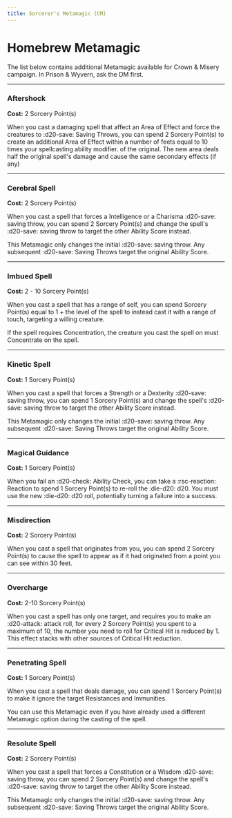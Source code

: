 ```yaml
---
title: Sorcerer's Metamagic (CM)
---
```


# Homebrew Metamagic

The list below contains additional Metamagic available for Crown & Misery campaign. In Prison & Wyvern, ask the DM first.

---

### Aftershock

**Cost:** 2 Sorcery Point(s)

When you cast a damaging spell that affect an Area of Effect and force the creatures to :d20-save: Saving Throws, you can spend 2 Sorcery Point(s) to create an additional Area of Effect within a number of feets equal to 10 times your spellcasting ability modifier. of the original. The new area deals half the original spell's damage and cause the same secondary effects (if any)

---

### Cerebral Spell

**Cost:** 2 Sorcery Point(s)

When you cast a spell that forces a Intelligence or a Charisma :d20-save: saving throw, you can spend 2 Sorcery Point(s) and change the spell's :d20-save: saving throw to target the other Ability Score instead.

This Metamagic only changes the initial :d20-save: saving throw. Any subsequent :d20-save: Saving Throws target the original Ability Score.

---

### Imbued Spell

**Cost:** 2 - 10 Sorcery Point(s)

When you cast a spell that has a range of self, you can spend Sorcery Point(s) equal to 1 + the level of the spell to instead cast it with a range of touch, targeting a willing creature.

If the spell requires Concentration, the creature you cast the spell on must Concentrate on the spell.

---

### Kinetic Spell

**Cost:** 1 Sorcery Point(s)

When you cast a spell that forces a Strength or a Dexterity :d20-save: saving throw, you can spend 1 Sorcery Point(s) and change the spell's :d20-save: saving throw to target the other Ability Score instead.

This Metamagic only changes the initial :d20-save: saving throw. Any subsequent :d20-save: Saving Throws target the original Ability Score.

---

### Magical Guidance

**Cost:** 1 Sorcery Point(s)

When you fail an :d20-check: Ability Check, you can take a :rsc-reaction: Reaction to spend 1 Sorcery Point(s) to re-roll the :die-d20: d20. You must use the new :die-d20: d20 roll, potentially turning a failure into a success.

---

### Misdirection

**Cost:** 2 Sorcery Point(s)

When you cast a spell that originates from you, you can spend 2 Sorcery Point(s) to cause the spell to appear as if it had originated from a point you can see within 30 feet.

---

### Overcharge

**Cost:** 2-10 Sorcery Point(s)

When you cast a spell has only one target, and requires you to make an :d20-attack: attack roll, for every 2 Sorcery Point(s) you spent to a maximum of 10, the number you need to roll for Critical Hit is reduced by 1. This effect stacks with other sources of Critical Hit reduction.

---

### Penetrating Spell

**Cost:** 1 Sorcery Point(s)

When you cast a spell that deals damage, you can spend 1 Sorcery Point(s) to make it ignore the target Resistances and Immunities. 

You can use this Metamagic even if you have already used a different Metamagic option during the casting of the spell.

---

### Resolute Spell

**Cost:** 2 Sorcery Point(s)

When you cast a spell that forces a Constitution or a Wisdom :d20-save: saving throw, you can spend 2 Sorcery Point(s) and change the spell's :d20-save: saving throw to target the other Ability Score instead.

This Metamagic only changes the initial :d20-save: saving throw. Any subsequent :d20-save: Saving Throws target the original Ability Score.